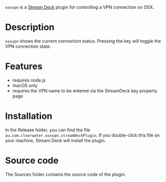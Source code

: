 
`osxvpn` is a [Stream Deck](https://developer.elgato.com/documentation/stream-deck/) plugin for controlling a VPN connection on OSX.


# Description

`osxvpn` shows the current connection status.  Pressing the key will toggle the VPN connection state.


# Features

- requires node.js
- macOS only
- requires the VPN name to be entered via the StreamDeck key property page 


# Installation

In the Release folder, you can find the file `au.com.clearwater.osxvpn.streamDeckPlugin`. If you double-click this file on your machine, Stream Deck will install the plugin.


# Source code

The Sources folder contains the source code of the plugin.
